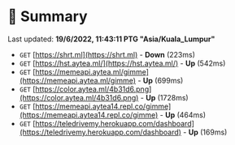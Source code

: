 # 📖 Summary
Last updated: **19/6/2022, 11:43:11 PTG "Asia/Kuala_Lumpur"**

- `GET` [https://shrt.ml](https://shrt.ml) - **Down** (223ms)
- `GET` [https://hst.aytea.ml/](https://hst.aytea.ml/) - **Up** (542ms)
- `GET` [https://memeapi.aytea.ml/gimme](https://memeapi.aytea.ml/gimme) - **Up** (699ms)
- `GET` [https://color.aytea.ml/4b31d6.png](https://color.aytea.ml/4b31d6.png) - **Up** (1728ms)
- `GET` [https://memeapi.aytea14.repl.co/gimme](https://memeapi.aytea14.repl.co/gimme) - **Up** (464ms)
- `GET` [https://teledrivemy.herokuapp.com/dashboard](https://teledrivemy.herokuapp.com/dashboard) - **Up** (169ms)
